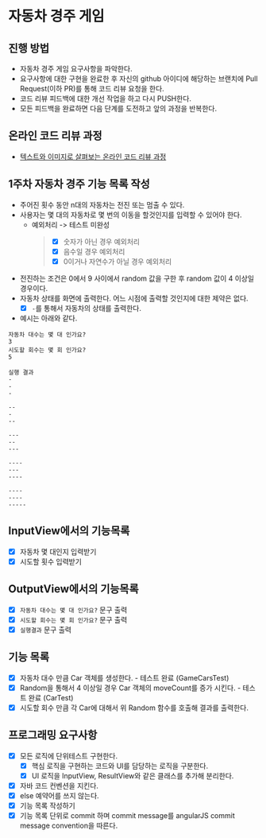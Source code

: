 # 자동차 경주 게임
## 진행 방법
* 자동차 경주 게임 요구사항을 파악한다.
* 요구사항에 대한 구현을 완료한 후 자신의 github 아이디에 해당하는 브랜치에 Pull Request(이하 PR)를 통해 코드 리뷰 요청을 한다.
* 코드 리뷰 피드백에 대한 개선 작업을 하고 다시 PUSH한다.
* 모든 피드백을 완료하면 다음 단계를 도전하고 앞의 과정을 반복한다.

## 온라인 코드 리뷰 과정
* [텍스트와 이미지로 살펴보는 온라인 코드 리뷰 과정](https://github.com/next-step/nextstep-docs/tree/master/codereview)



## 1주차 자동차 경주 기능 목록 작성
- 주어진 횟수 동안 n대의 자동차는 전진 또는 멈출 수 있다.
- 사용자는 몇 대의 자동차로 몇 번의 이동을 할것인지를 입력할 수 있어야 한다.
  - 예외처리 -> 테스트 미완성
    >  - [x] 숫자가 아닌 경우 예외처리
    >  - [x] 음수일 경우 예외처리
    >  - [x] 0이거나 자연수가 아닐 경우 예외처리
- 전진하는 조건은 0에서 9 사이에서 random 값을 구한 후 random 값이 4 이상일 경우이다.
- 자동차 상태를 화면에 출력한다. 어느 시점에 출력할 것인지에 대한 제약은 없다.
  - [x] `-`를 통해서 자동차의 상태를 출력한다.
- 예시는 아래와 같다.
```
자동차 대수는 몇 대 인가요?
3
시도할 회수는 몇 회 인가요?
5

실행 결과
-
-
-

--
-
--

---
--
---

----
---
----

----
----
-----
```
## InputView에서의 기능목록
- [x] 자동차 몇 대인지 입력받기
- [x] 시도할 횟수 입력받기

## OutputView에서의 기능목록
- [x] `자동차 대수는 몇 대 인가요?` 문구 출력
- [x] `시도할 회수는 몇 회 인가요?` 문구 출력
- [x] `실행결과` 문구 출력

## 기능 목록
- [x] 자동차 대수 만큼 Car 객체를 생성한다. - 테스트 완료 (GameCarsTest)
- [x] Random을 통해서 4 이상일 경우 Car 객체의 moveCount를 증가 시킨다. - 테스트 완료 (CarTest)
- [x] 시도할 회수 만큼 각 Car에 대해서 위 Random 함수를 호출해 결과를 출력한다.

## 프로그래밍 요구사항
- [x] 모든 로직에 단위테스트 구현한다.
  - [x] 핵심 로직을 구현하는 코드와 UI를 담당하는 로직을 구분한다.
  - [x] UI 로직을 InputView, ResultView와 같은 클래스를 추가해 분리한다.
- [x] 자바 코드 컨벤션을 지킨다.
- [x] else 예약어를 쓰지 않는다.
- [x] 기능 목록 작성하기
- [x] 기능 목록 단위로 commit 하며 commit message를 angularJS commit message convention을 따른다.